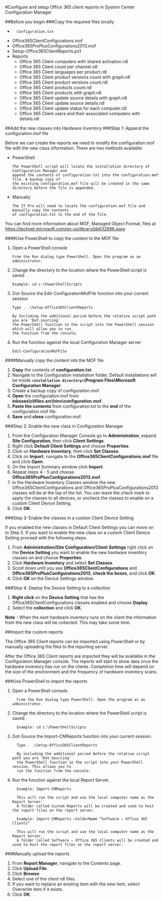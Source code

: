 ﻿#Configure and setup Office 365 client reports in System Center Configuration Manager

##Before you begin
###Copy the required files locally
*       Configuration.txt  
*	Office365ClientConfigurations.mof  
*	Office365ProPlusConfigurations2013.mof  
*	Setup-Office365ClientReports.ps1  
*	Reports  
      *	Office 365 Client computers with shared activation.rdl  
      *	Office 365 Client count per channel.rdl  
      *	Office 365 Client languages per product.rdl  
      *	Office 365 Client product versions count with graph.rdl  
      *	Office 365 Client product versions count.rdl  
      *	Office 365 Client products count.rdl  
      *	Office 365 Client products with graph.rdl  
      *	Office 365 Client update source details with graph.rdl  
      *	Office 365 Client update source details.rdl  
      *	Office 365 Client update status for each computer.rdl  
      *	Office 365 Client users and their associated computers with details.rdl  
      
##Add the new classes into Hardware Inventory
###Step 1: Append the configuration.mof file  

Before we can create the reports we need to modify the configuration.mof file with the new class information. There are two methods available:
      
  * PowerShell 
  
        The PowerShell script will locate the installation directory of Configuration Manager and 
        append the contents of configuration.txt into the configuration.mof file. A backup copy of 
        the existing configuration.mof file will be created in the same directory before the file is appended.  
  *	Manually  
  
        The IT Pro will need to locate the configuration.mof file and manually copy the contents 
        of configuration.txt to the end of the file.  
        
You can find more information about MOF, Managed Object Format, files at https://technet.microsoft.com/en-us/library/bb632896.aspx

####Use PowerShell to copy the content to the MOF file
1.	Open a PowerShell console  

        From the Run dialog type PowerShell. Open the program as an administrator.
2.	Change the directory to the location where the PowerShell script is saved  

        Example: cd c:\PowerShellScripts
3.	Dot-Source the Edit-ConfigurationMofFile function into your current session  

        Type . .\Setup-Office365ClientReports 
      
        By Including the additional period before the relative script path you are 'Dot-sourcing' 
        the PowerShell function in the script into the PowerShell session which will allow you to run 
        the function from the console.
4.	Run the function against the local Configuration Manager server  

        Edit-ConfigurationMofFile
        
####Manually copy the content into the MOF file
1.	**Copy** the contents of **configuration.txt**.  
2.	Navigate to the Configuration Installation folder. Default installations will be inside **`<installation directory>`\Program Files\Microsoft Configuration Manager**.  
3.	Create a backup copy of configuration.mof.  
4.	**Open** the configuration.mof from **inboxes\clifiles.src\hinv\configuration.mof**.  
5.	**Paste the contents** from configuration.txt to the **end** of the configuration.mof file.  
6.	**Save** and **close** configuration.mof.  

###Step 2: Enable the new class in Configuration Manager
1.	From the Configuration Manager Console go to **Administration**, expand **Site Configuration**, then click **Client Settings**.  
2.	Right click **Default Client Settings** and choose **Properties**.  
3.	Click on **Hardware Inventory**, then click **Set Classes**.  
4.	Click on **Import**, navigate to the **Office365ClientConfigurations.mof** file and click **Open**.  
5.	On the Import Summary window click **Import**.  
6.	Repeat steps 4 - 5 and choose **Office365ProPlusConfigurations2013.mof**.  
7.	In the Hardware Inventory Classes window the new Office365ClientConfigurations and Office365ProPlusConfigurations2013 classes will be at the top of the list. You can leave the check mark to apply the classes to all devices, or uncheck the classes to enable on a custom Client Device Setting.   
8.	Click **OK**.  

###Step 3: Enable the classes in a custom Client Device Setting

If you enabled the new classes in Default Client Settings you can move on to Step 5. If you want to enable the new class on a custom Client Device Setting proceed with the following steps.  

1.	From **Administration/Site Configuration/Client Settings** right click on the **Device Setting** you want to enable the new hardware inventory classes on and choose **Properties**.  
2.	Click **Hardware Inventory** and select **Set Classes**.  
3.	Scroll down until you see **Office365ClientConfigurations** and **Office365ProPlusConfigurations2013**, **check the boxes**, and click **OK**.  
4.	Click **OK** on the Device Settings window.  

###Step 4: Deploy the Device Setting to a collection
1.	**Right click** on the **Device Setting** that has the Office365ClientConfigurations classes enabled and choose **Deploy**.  
2.	Select the **collection** and click **OK**.  

**Note** - When the next hardware inventory runs on the client the information from the new class will be collected. This may take some time.
          
##Import the custom reports

The Office 365 Client reports can be imported using PowerShell or by manually uploading the files to the reporting server.

After the Office 365 Client reports are imported they will be available in the Configuration Manager console. The reports will 
start to show data once the hardware inventory has run on the clients. Completion time will depend on the size of the environment and the frequency of hardware inventory scans.

###Use PowerShell to import the reports
1.	Open a PowerShell console.  

          From the Run dialog type PowerShell. Open the program as an administrator.
2.	Change the directory to the location where the PowerShell script is saved.  

          Example: cd c:\PowerShellScripts
3.	Dot-Source the Import-CMReports function into your current session.  

          Type . .\Setup-Office365ClientReports

          By including the additional period before the relative script path you are 'Dot-Sourcing' 
          the PowerShell function in the script into your PowerShell session. This allows you to 
          run the function from the console.

4.	Run the function against the local Report Server.  

          Example: Import-CMReports  

          This will run the script and use the local computer name as the Report Server.  
          A folder called Custom Reports will be created and used to host the report files on the report server.  
          
          Example: Import-CMReports –FolderName “Software – Office 365 Clients”  
	  
          This will run the script and use the local computer name as the Report Server.
          A folder called Software – Office 365 Clients will be created and used to host the report files on the report server.

          
###Manually upload the reports
1.	From **Report Manager**, navigate to the Contents page.  
2.	Click **Upload File**.  
3.	Click **Browse**.  
4.	Select one of the client rdl files.  
5.	If you want to replace an existing item with the new item, select Overwrite item if it exists.  
6.	Click **OK**.








